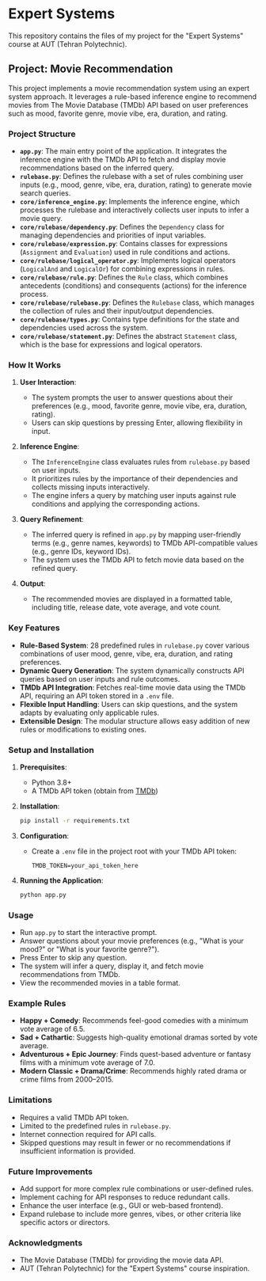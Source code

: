 # Expert Systems

This repository contains the files of my project for the "Expert Systems" course at AUT (Tehran Polytechnic).

## Project: Movie Recommendation

This project implements a movie recommendation system using an expert system approach. It leverages a rule-based inference engine to recommend movies from The Movie Database (TMDb) API based on user preferences such as mood, favorite genre, movie vibe, era, duration, and rating.

### Project Structure

- **`app.py`**: The main entry point of the application. It integrates the inference engine with the TMDb API to fetch and display movie recommendations based on the inferred query.
- **`rulebase.py`**: Defines the rulebase with a set of rules combining user inputs (e.g., mood, genre, vibe, era, duration, rating) to generate movie search queries.
- **`core/inference_engine.py`**: Implements the inference engine, which processes the rulebase and interactively collects user inputs to infer a movie query.
- **`core/rulebase/dependency.py`**: Defines the `Dependency` class for managing dependencies and priorities of input variables.
- **`core/rulebase/expression.py`**: Contains classes for expressions (`Assignment` and `Evaluation`) used in rule conditions and actions.
- **`core/rulebase/logical_operator.py`**: Implements logical operators (`LogicalAnd` and `LogicalOr`) for combining expressions in rules.
- **`core/rulebase/rule.py`**: Defines the `Rule` class, which combines antecedents (conditions) and consequents (actions) for the inference process.
- **`core/rulebase/rulebase.py`**: Defines the `Rulebase` class, which manages the collection of rules and their input/output dependencies.
- **`core/rulebase/types.py`**: Contains type definitions for the state and dependencies used across the system.
- **`core/rulebase/statement.py`**: Defines the abstract `Statement` class, which is the base for expressions and logical operators.

### How It Works

1. **User Interaction**:

   - The system prompts the user to answer questions about their preferences (e.g., mood, favorite genre, movie vibe, era, duration, rating).
   - Users can skip questions by pressing Enter, allowing flexibility in input.

2. **Inference Engine**:

   - The `InferenceEngine` class evaluates rules from `rulebase.py` based on user inputs.
   - It prioritizes rules by the importance of their dependencies and collects missing inputs interactively.
   - The engine infers a query by matching user inputs against rule conditions and applying the corresponding actions.

3. **Query Refinement**:

   - The inferred query is refined in `app.py` by mapping user-friendly terms (e.g., genre names, keywords) to TMDb API-compatible values (e.g., genre IDs, keyword IDs).
   - The system uses the TMDb API to fetch movie data based on the refined query.

4. **Output**:
   - The recommended movies are displayed in a formatted table, including title, release date, vote average, and vote count.

### Key Features

- **Rule-Based System**: 28 predefined rules in `rulebase.py` cover various combinations of user mood, genre, vibe, era, duration, and rating preferences.
- **Dynamic Query Generation**: The system dynamically constructs API queries based on user inputs and rule outcomes.
- **TMDb API Integration**: Fetches real-time movie data using the TMDb API, requiring an API token stored in a `.env` file.
- **Flexible Input Handling**: Users can skip questions, and the system adapts by evaluating only applicable rules.
- **Extensible Design**: The modular structure allows easy addition of new rules or modifications to existing ones.

### Setup and Installation

1. **Prerequisites**:

   - Python 3.8+
   - A TMDb API token (obtain from [TMDb](https://www.themoviedb.org/))

2. **Installation**:

   ```bash
   pip install -r requirements.txt
   ```

3. **Configuration**:

   - Create a `.env` file in the project root with your TMDb API token:
     ```plaintext
     TMDB_TOKEN=your_api_token_here
     ```

4. **Running the Application**:
   ```bash
   python app.py
   ```

### Usage

- Run `app.py` to start the interactive prompt.
- Answer questions about your movie preferences (e.g., "What is your mood?" or "What is your favorite genre?").
- Press Enter to skip any question.
- The system will infer a query, display it, and fetch movie recommendations from TMDb.
- View the recommended movies in a table format.

### Example Rules

- **Happy + Comedy**: Recommends feel-good comedies with a minimum vote average of 6.5.
- **Sad + Cathartic**: Suggests high-quality emotional dramas sorted by vote average.
- **Adventurous + Epic Journey**: Finds quest-based adventure or fantasy films with a minimum vote average of 7.0.
- **Modern Classic + Drama/Crime**: Recommends highly rated drama or crime films from 2000–2015.

### Limitations

- Requires a valid TMDb API token.
- Limited to the predefined rules in `rulebase.py`.
- Internet connection required for API calls.
- Skipped questions may result in fewer or no recommendations if insufficient information is provided.

### Future Improvements

- Add support for more complex rule combinations or user-defined rules.
- Implement caching for API responses to reduce redundant calls.
- Enhance the user interface (e.g., GUI or web-based frontend).
- Expand rulebase to include more genres, vibes, or other criteria like specific actors or directors.

### Acknowledgments

- The Movie Database (TMDb) for providing the movie data API.
- AUT (Tehran Polytechnic) for the "Expert Systems" course inspiration.
